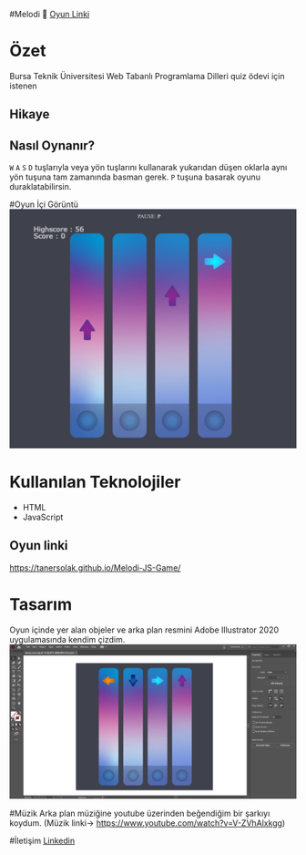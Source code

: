 #Melodi 🎹
[Oyun Linki](https://tanersolak.github.io/Melodi-JS-Game/)

# Özet
Bursa Teknik Üniversitesi Web Tabanlı Programlama Dilleri quiz ödevi için istenen
## Hikaye

## Nasıl Oynanır?
`W` `A` `S` `D` tuşlarıyla veya yön tuşlarını kullanarak yukarıdan düşen oklarla aynı yön tuşuna tam zamanında basman gerek.
`P` tuşuna basarak oyunu duraklatabilirsin.

#Oyun İçi Görüntü
<img src="images/Game.jpeg">

# Kullanılan Teknolojiler
- HTML
- JavaScript

## Oyun linki
https://tanersolak.github.io/Melodi-JS-Game/


# Tasarım
Oyun içinde yer alan objeler ve arka plan resmini Adobe Illustrator 2020 uygulamasında kendim çizdim.
<img src="images/background_proccesse.jpeg">

#Müzik
Arka plan müziğine youtube üzerinden beğendiğim bir şarkıyı koydum.
(Müzik linki-> https://www.youtube.com/watch?v=V-ZVhAlxkgg)

#İletişim
[Linkedin](https://www.linkedin.com/in/taner-solak-aa30b91b4/)
